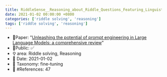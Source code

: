 ```yaml
---
title: RiddleSense__Reasoning_about_Riddle_Questions_Featuring_Linguistic_Creativity_and_Commonsense_Knowledge
date: 2021-01-02 00:00:00 +0800
categories: ['riddle solving', 'reasoning']
tags: ['riddle solving', 'reasoning']
---
```


- 📙Paper: "[Unleashing the potential of prompt engineering in Large Language Models: a comprehensive review](https://www.semanticscholar.org/paper/Unleashing-the-potential-of-prompt-engineering-in-a-Chen-Zhang/595c8d39a6155354fd7d8f62a4441be5c82e68da)"
- 🔑Public: ✅
- ⚲ area: Riddle solving, Reasoning
- 📅 Date: 2021-01-02
- 🔎 Taxonomy: fine-tuning
- 📝 #References: 47
